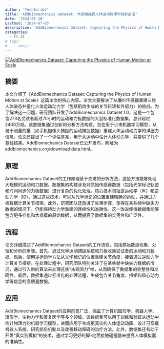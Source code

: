 ```yaml
---
author: 'TechScribe'
title: 'AddBiomechanics Dataset: 大规模捕捉人体运动物理学的新前沿'
date: '2024-05-16'
Lastmod: '2024-07-05'
description: 'AddBiomechanics Dataset: Capturing the Physics of Human Motion at Scale'
categories:
  - CS.AI
# tags:
#   - emoji
---
```


[![AddBiomechanics Dataset: Capturing the Physics of Human Motion at Scale](https://arxiv-research-1301205113.cos.ap-guangzhou.myqcloud.com/images/2406.18537v1.pdf_0.jpg)](https://arxiv.org/abs/2406.18537v1)

## 摘要

本文介绍了《AddBiomechanics Dataset: Capturing the Physics of Human Motion at Scale》这篇论文的核心内容。论文主要解决了从廉价传感器重建三维人体姿态并量化人体运动动力学（包括肌肉生成的关节扭矩和外部力）的挑战。为了解决这一问题，研究团队开发了AddBiomechanics Dataset 1.0，这是一个包含273名受试者超过70小时的运动和力板数据的大型标准化数据集，总计超过2400万帧。该数据集通过创新的分析方法构建，旨在用于训练机器学习模型，从易于测量的量（如手机摄像头捕捉的运动捕捉数据）重建人体运动动力学的详细力信息。论文还提出了一个评估基准，用于从运动中估计人体动力学，并提供了几个基线结果。AddBiomechanics Dataset已公开发布，网址为addbiomechanics.org/download data.html。<!--more-->

## 原理

AddBiomechanics Dataset的工作原理基于先进的分析方法，这些方法能够处理大规模的运动和力数据。数据集的构建涉及对原始传感器数据（包括光学标记轨迹和时间同步的力板数据）进行复杂的优化处理。核心技术包括逆运动学（IK）和逆动力学（ID），通过这些技术，可以从光学标记的位置重建精确的运动，并通过力板数据计算关节扭矩。此外，研究团队还改进了处理步骤，使得在某些帧中缺失力数据的情况下，仍能保持动力学重建的连续性和准确性。这一改进使得数据集能够包含更多样化和大规模的原始数据，从而提高了数据集的实用性和广泛性。

## 流程

论文详细描述了AddBiomechanics Dataset的工作流程，包括原始数据收集、处理和分析的步骤。首先，通过光学运动捕捉系统和力板收集受试者的运动和力数据。然后，使用逆运动学方法从光学标记的位置重建关节角度，接着通过逆动力学计算关节扭矩。在处理过程中，研究团队特别关注了在某些帧中缺失力数据的情况，通过引入新的算法来处理这些“未观测力”帧，从而确保了数据集的完整性和准确性。最后，数据集通过标准化的处理流程，生成包含关节角度、扭矩和质心动力学等信息的高质量数据。

## 应用

AddBiomechanics Dataset的应用前景广泛，涵盖了计算机图形学、机器人学、矫形学、生物力学和康复医学等多个领域。该数据集可以用于训练和验证从运动中估计物理力的机器学习模型，进而应用于生成更真实的人体运动动画、设计可穿戴机器人系统、研究损伤机制以及改善移动障碍的治疗方法。此外，数据集还有助于开发“真实到模拟”的技术，通过学习更好的脚-地面接触碰撞器来提高人体模拟器的准确性。
